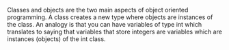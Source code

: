 Classes and objects are the two main aspects of object oriented programming. A  class creates a new type where objects are instances of the class. An analogy is that you can have variables of type int which translates to saying that variables that store integers are variables which are instances (objects) of the int   class.
